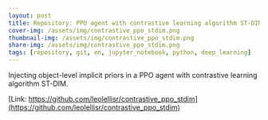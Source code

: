 ```yaml
---
layout: post
title: Repository: PPO agent with contrastive learning algorithm ST-DIM
cover-img: /assets/img/contrastive_ppo_stdim.png
thumbnail-img: /assets/img/contrastive_ppo_stdim.png
share-img: /assets/img/contrastive_ppo_stdim.png
tags: [repository, git, en, jupyter_notebook, python, deep_learning]
---
```


Injecting object-level implicit priors in a PPO agent with contrastive learning algorithm ST-DIM.



[Link: https://github.com/leolellisr/contrastive_ppo_stdim](https://github.com/leolellisr/contrastive_ppo_stdim)
